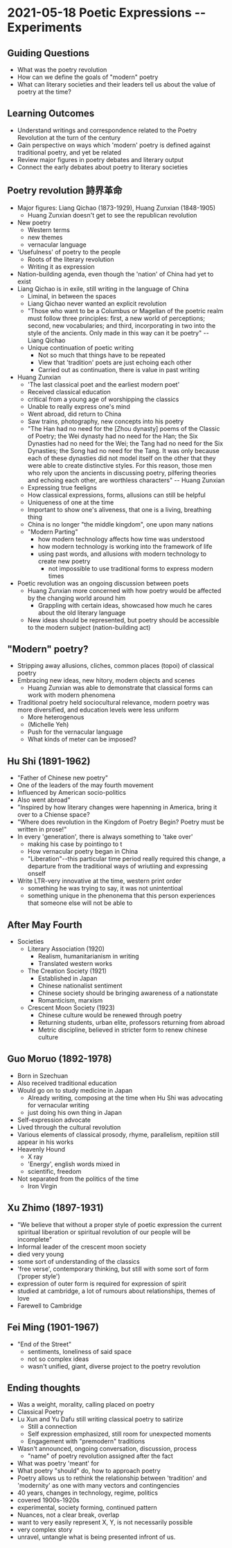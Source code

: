 # 2021-05-18 Poetic Expressions -- Experiments

## Guiding Questions
* What was the poetry revolution
* How can we define the goals of "modern" poetry
* What can literary societies and their leaders tell us about the value of poetry at the time?
  
## Learning Outcomes
* Understand writings and correspondence related to the Poetry Revolution at the turn of the century
* Gain perspective on ways which 'modern' poetry is defined against traditional poetry, and yet be related
* Review major figures in poetry debates and literary output
* Connect the early debates about poetry to literary societies

## Poetry revolution 詩界革命
* Major figures: Liang Qichao (1873-1929), Huang Zunxian (1848-1905)
  * Huang Zunxian doesn't get to see the republican revolution
* New poetry
  * Western terms
  * new themes
  * vernacular language
* 'Usefulness' of poetry to the people
  * Roots of the literary revolution
  * Writing it as expression
* Nation-building agenda, even though the 'nation' of China had yet to exist
* Liang Qichao is in exile, still writing in the language of China
  * Liminal, in between the spaces
  * Liang Qichao never wanted an explicit revolution
  * "Those who want to be a Columbus or Magellan of the poetric realm must follow three principles: first, a new world of perceptions; second, new vocabularies; and third, incorporating in two into the style of the ancients. Only made in this way can it be poetry" -- Liang Qichao
  * Unique continuation of poetic writing
    * Not so much that things have to be repeated
    * View that 'tradition' poets are just echoing each other
    * Carried out as continuation, there is value in past writing
* Huang Zunxian
  * 'The last classical poet and the earliest modern poet'
  * Received classical education
  * critical from a young age of worshipping the classics
  * Unable to really express one's mind
  * Went abroad, did return to China
  * Saw trains, photography, new concepts into his poetry
  * "The Han had no need for the [Zhou dynasty] poems of the Classic of Poetry; the Wei dynasty had no need for the Han; the Six Dynasties had no need for the Wei; the Tang had no need for the Six Dynasties; the Song had no need for the Tang. It was only because each of these dynasties did not model itself on the other that they were able to create distinctive styles. For this reason, those men who rely upon the ancients in discussing poetry, pilfering theories and echoing each other, are worthless characters" -- Huang Zunxian
  * Expressing true feeligns
  * How classical expressions, forms, allusions can still be helpful
  * Uniqueness of one at the time
  * Important to show one's aliveness, that one is a living, breathing thing
  * China is no longer "the middle kingdom", one upon many nations
  * "Modern Parting"
    * how modern technology affects how time was understood
    * how modern technology is working into the framework of life
    * using past words, and allusions with modern technology to create new poetry
      * not impossible to use traditional forms to express modern times
* Poetic revolution was an ongoing discussion between poets
  * Huang Zunxian more concerned with how poetry would be affected by the changing world around him
    * Grappling with certain ideas, showcased how much he cares about the old literary language
  * New ideas should be represented, but poetry should be accessible to the modern subject (nation-building act)
## "Modern" poetry?

* Stripping away allusions, cliches, common places (topoi) of classical poetry
* Embracing new ideas, new hitory, modern objects and scenes
  * Huang Zunxian was able to demonstrate that classical forms can work with modern phenomena
* Traditional poetry held sociocultural relevance, modern poetry was more diversified, and education levels were less uniform
  * More heterogenous
  * (Michelle Yeh)
  * Push for the vernacular language
  * What kinds of meter can be imposed?
## Hu Shi (1891-1962)
* "Father of Chinese new poetry"
* One of the leaders of the may fourth movement
* Influenced by American socio-politics
* Also went abroad"
* "Inspired by how literary changes were hapenning in America, bring it over to a Chiense space?
* "Where does revolution in the Kingdom of Poetry Begin? Poetry must be written in prose!"
* In every 'generation', there is always something to 'take over'
  * making his case by pointingo to t
  * How vernacular poetry began in China
  * "Liberation"--this particular time period really required this change, a departure from the traditional ways of wriutiing and expressing onself
* Write LTR-very innovative at the time, western print order
  * something he was trying to say, it was not unintentioal
  * something unique in the phenonema that this person experiences that someone else will not be able to
## After May Fourth
* Societies
  * Literary Association (1920)
    * Realism, humanitarianism in writing
    * Translated western works
  * The Creation Society (1921)
    * Established in Japan
    * Chinese nationalist sentiment
    * Chinese society should be bringing awareness of a nationstate
    * Romanticism, marxism
  * Crescent Moon Society (1923)
    * Chinese culture would be renewed through poetry
    * Returning students, urban elite, professors returning from abroad
    * Metric discipline, believed in stricter form to renew chinese culture
## Guo Moruo (1892-1978)
* Born in Szechuan
* Also received traditional education
* Would go on to study medicine in Japan
  * Already writing, composing at the time when Hu Shi was advocating for vernacular writing
  * just doing his own thing in Japan
* Self-expression advocate
* Lived through the cultural revolution
* Various elements of classical prosody, rhyme, parallelism, repitiion still appear in his works
* Heavenly Hound
  * X ray
  * 'Energy', english words mixed in
  * scientific, freedom
* Not separated from the politics of the time
  * Iron Virgin
## Xu Zhimo (1897-1931)
* "We believe that without a proper style of poetic expression the current spiritual liberation or spiritual revolution of our people will be incomplete"
* Informal leader of the crescent moon society
* died very young
* some sort of understanding of the classics
* 'free verse', contemporary thinking, but still with some sort of form ('proper style')
* expression of outer form is required for expression of spirit
* studied at cambridge, a lot of rumours about relationships, themes of love
* Farewell to Cambridge
## Fei Ming (1901-1967)
* "End of the Street"
  * sentiments, loneliness of said space
  * not so complex ideas 
  * wasn't unified, giant, diverse project to the poetry revolution
## Ending thoughts
* Was a weight, morality, calling placed on poetry
* Classical Poetry
* Lu Xun and Yu Dafu still writing classical poetry to satirize
  * Still a connection
  * Self expression emphasized, still room for unexpected moments
  * Engagement with "premodern" traditions
* Wasn't announced, ongoing conversation, discussion, process
  * "name" of poetry revolution assigned after the fact
* What was poetry 'meant' for 
* What poetry "should" do, how to approach poetry
* Poetry allows us to rethink the relationship between 'tradition' and 'modernity' as one with many vectors and contingencies
* 40 years, changes in technology, regime, politics
* covered 1900s-1920s
* experimental, society forming, continued pattern
* Nuances, not a clear break, overlap
* want to very easily represent X, Y, is not necessarily possible
* very complex story
* unravel, untangle what is being presented infront of us.